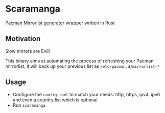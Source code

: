 # Scaramanga

[Pacman Mirrorlist generator](https://www.archlinux.org/mirrorlist/) wrapper written in Rust

## Motivation

Slow mirrors are Evil!

This binary aims at automating the process of refreshing your Pacman mirrorlist, it will back up your previous list as `/etc/pacman.d/mirrorlist-*`


## Usage

- Configure the `config.toml` to match your needs: http, https, ipv4, ipv6 and even a country list which is optional
- Run `scaramanga`


